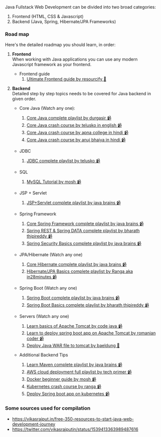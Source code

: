 Java Fullstack Web Development can be divided into two broad categories:

1. Frontend (HTML, CSS & Javascript)
2. Backend (Java, Spring, Hibernate/JPA Frameworks)

### Road map
Here's the detailed roadmap you should learn, in order:  

1. __Frontend__  
   When working with Java applications you can use any modern Javascript framework as your frontend.
   - Frontend guide
     1. [Ultimate Frontend guide by resourcify 📃](https://resourcify.me/guides/web-frontend-ultimate)
   
2. __Backend__  
   Detailed step by step topics needs to be covered for Java backend in given order.
   - Core Java (Watch any one):
     1. [Core Java complete playlist by durgasir 📹](https://www.youtube.com/watch?v=Dxpdo9BUGss&list=PLYPjPMiw3_YsVockWfuuhoP86YPDUXp4f)
     2. [Core Java crash course by telusko in english 📹](https://www.youtube.com/watch?v=8cm1x4bC610)
     3. [Core Java crash course by apna college in hindi 📹](https://www.youtube.com/watch?v=UmnCZ7-9yDY)
     4. [Core Java crash course by anuj bhaiya in hindi 📹](https://www.youtube.com/watch?v=aQatrXw0njs)
   
   - JDBC
     1. [JDBC complete playlist by telusko 📹](https://www.youtube.com/playlist?list=PLsyeobzWxl7rU7Jz3zDRpqB-EODzBbHOI)
   - SQL
     1. [MySQL Tutorial by mosh 📹](https://www.youtube.com/watch?v=7S_tz1z_5bA)
   - JSP + Servlet
     1. [JSP+Servlet complete playlist by java brains 📹](https://www.youtube.com/playlist?list=PLE0F6C1917A427E96)
   - Spring Framework
     1. [Core Spring Framework complete playlist by java brains 📹](https://www.youtube.com/watch?v=GB8k2-Egfv0&list=PLC97BDEFDCDD169D7)
     2. [Spring REST & Spring DATA complete playlist by bharath thipireddy 📹](https://www.youtube.com/watch?v=GwYUjzPrQTM&list=PLSg8jHkYTg9EZSG9x5Roe0A_ixnjCYiWN)
     3. [Spring Security Basics complete playlist by java brains 📹](https://www.youtube.com/watch?v=sm-8qfMWEV8&list=PLqq-6Pq4lTTYTEooakHchTGglSvkZAjnE)
   - JPA/Hibernate (Watch any one)
     1. [Core Hibernate complete playlist by java brains 📹](https://www.youtube.com/watch?v=Yv2xctJxE-w&list=PL4AFF701184976B25)
     2. [Hibernate/JPA Basics complete playlist by Ranga aka in28minutes 📹](https://www.youtube.com/watch?v=MaI0_XdpdP8)
   - Spring Boot (Watch any one)
     1. [Spring Boot complete playlist by java brains 📹](https://www.youtube.com/watch?v=msXL2oDexqw&list=PLqq-6Pq4lTTbx8p2oCgcAQGQyqN8XeA1x)
     2. [Spring Boot Basics complete playlist by bharath thipireddy 📹](https://www.youtube.com/watch?v=1GXNt3MR1AU&list=PLSg8jHkYTg9Eo994VmdSKDJs9ZhG5Wc57)
   - Servers (Watch any one)
     1. [Learn basics of Apache Tomcat by code java 📹](https://www.youtube.com/watch?v=u_InEBgRVcc)
     2. [Learn to deploy spring boot app on Apache Tomcat by romanian coder 📹](https://www.youtube.com/watch?v=05EKZ9Xmfws)
     3. [Deploy Java WAR file to tomcat by baeldung 📃](https://www.baeldung.com/tomcat-deploy-war)
   - Additional Backend Tips
     1. [Learn Maven complete playlist by java brains 📹](https://www.youtube.com/playlist?list=PL92E89440B7BFD0F6)
     2. [AWS cloud deployment full playlist by tech primer 📹](https://www.youtube.com/watch?v=7xvf38lClY8&list=PLVz2XdJiJQxxurKT1Dqz6rmiMuZNdClqv)
     3. [Docker beginner guide by mosh 📹](https://www.youtube.com/watch?v=pTFZFxd4hOI)
     4. [Kubernetes crash course by ranga 📹](https://www.youtube.com/watch?v=rTNR7vDQDD8)
     5. [Deploy Spring boot app on kubernetes 📹](https://www.youtube.com/watch?v=EZolJ4lNiYc)

### Some sources used for compilation

- https://vikasrajput.in/free-350-resources-to-start-java-web-development-journey
- https://twitter.com/vikasrajputin/status/1539413363989487616
